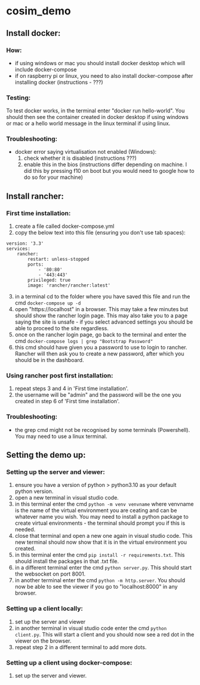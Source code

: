 # cosim_demo
## Install docker:
### How:
- if using windows or mac you should install docker desktop which will include docker-compose
- if on raspberry pi or linux, you need to also install docker-compose after installing docker (instructions - ???)
	
### Testing:
To test docker works, in the terminal enter "docker run hello-world". You should then see the container created in docker desktop if using windows or mac or a hello world message in the linux terminal if using linux.
	
### Troubleshooting:
- docker error saying virtualisation not enabled (Windows):
    1. check whether it is disabled (instructions ???)
    2. enable this in the bios (instructions differ depending on machine. I did this by pressing f10 on boot but you would need to google how to do so for your machine)


## Install rancher:
### First time installation:
1. create a file called docker-compose.yml
2. copy the below text into this file (ensuring you don't use tab spaces):
```
version: '3.3'
services:
	rancher:
		restart: unless-stopped
		ports:
			- '80:80'
			- '443:443'
		privileged: true
		image: 'rancher/rancher:latest'
```
3. in a terminal cd to the folder where you have saved this file and run the cmd `docker-compose up -d`
4. open "https://localhost" in a browser. This may take a few minutes but should show the rancher login page. This may also take you to a page saying the site is unsafe - if you select advanced settings you should be able to proceed to the site regardless.
5. once on the rancher login page, go back to the terminal and enter the cmd `docker-compose logs | grep "Bootstrap Password"`
6. this cmd should have given you a password to use to login to rancher. Rancher will then ask you to create a new password, after which you should be in the dashboard.
		
### Using rancher post first installation:
1. repeat steps 3 and 4 in 'First time installation'.
2. the username will be "admin" and the password will be the one you created in step 6 of 'First time installation'.
	
### Troubleshooting:
- the grep cmd might not be recognised by some terminals (Powershell). You may need to use a linux terminal.
	
## Setting the demo up:
### Setting up the server and viewer:
1. ensure you have a version of python > python3.10 as your default python version.
2. open a new terminal in visual studio code.
3. in this terminal enter the cmd `python -m venv venvname` where venvname is the name of the virtual environment you are ceating and can be whatever name you wish. You may need to install a python package to create virtual environments - the terminal should prompt you if this is needed.
4. close that terminal and open a new one again in visual studio code. This new terminal should now show that it is in the virtual environment you created.
5. in this terminal enter the cmd `pip install -r requirements.txt`. This should install the packages in that .txt file.
6. in a different terminal enter the cmd `python server.py`. This should start the websocket on port 8001.
7. in another terminal enter the cmd `python -m http.server`. You should now be able to see the viewer if you go to "localhost:8000" in any browser.
	
### Setting up a client locally:
1. set up the server and viewer
2. in another terminal in visual studio code enter the cmd `python client.py`. This will start a client and you should now see a red dot in the viewer on the browser.
3. repeat step 2 in a different terminal to add more dots.
		
### Setting up a client using docker-compose:
1. set up the server and viewer.
